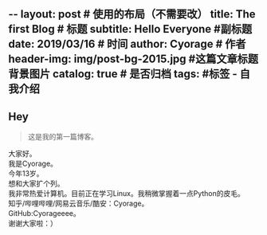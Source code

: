 --
layout:     post                    # 使用的布局（不需要改）
title:      The first Blog               # 标题 
subtitle:   Hello Everyone #副标题
date:       2019/03/16              # 时间
author:     Cyorage                      # 作者
header-img: img/post-bg-2015.jpg    #这篇文章标题背景图片
catalog: true                       # 是否归档
tags:                               #标签
    - 自我介绍
---

## Hey
>这是我的第一篇博客。

大家好。  
我是Cyorage。  
今年13岁。  
想和大家扩个列。  
我非常热爱计算机。目前正在学习Linux。我稍微掌握着一点Python的皮毛。  
知乎/哔哩哔哩/网易云音乐/酷安：Cyorage。  
GitHub:Cyorageeee。  
谢谢大家啦：）

